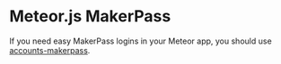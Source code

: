 # Meteor.js MakerPass

If you need easy MakerPass logins in your Meteor app, you should use [accounts-makerpass](https://github.com/makerpass/meteor-accounts-makerpass).
